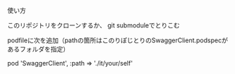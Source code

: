 使い方

このリポジトリをクローンするか、
git submoduleでとりこむ

podfileに次を追加（pathの箇所はこのりぽじとりのSwaggerClient.podspecがあるフォルダを指定）

pod 'SwaggerClient', :path => './it/your/self'
